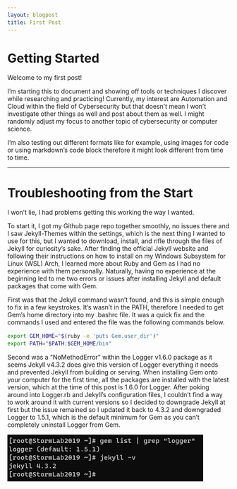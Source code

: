 ```yaml
---
layout: blogpost
title: First Post
---
```

# Getting Started
Welcome to my first post!

I’m starting this to document and showing off tools or techniques I discover while researching and practicing! Currently, my interest are Automation and Cloud within the field of Cybersecurity but that doesn’t mean I won’t investigate other things as well and post about them as well. I might randomly adjust my focus to another topic of cybersecurity or computer science.

I’m also testing out different formats like for example, using images for code or using markdown’s code block therefore it might look different from time to time.


---

# Troubleshooting from the Start
I won’t lie, I had problems getting this working the way I wanted.

To start it, I got my Github page repo together smoothly, no issues there and I saw Jekyll-Themes within the settings, which is the next thing I wanted to use for this, but I wanted to download, install, and rifle through the files of Jekyll for curiosity’s sake. After finding the official Jekyll website and following their instructions on how to install on my Windows Subsystem for Linux (WSL) Arch, I learned more about Ruby and Gem as I had no experience with them personally. Naturally, having no experience at the beginning led to me two errors or issues after installing Jekyll and default packages that come with Gem.

First was that the Jekyll command wasn’t found, and this is simple enough to fix in a few keystrokes. It’s wasn’t in the PATH, therefore I needed to get Gem’s home directory into my .bashrc file. It was a quick fix and the commands I used and entered the file was the following commands below. 

``` bash
export GEM_HOME="$(ruby -e 'puts Gem.user_dir')"
export PATH="$PATH:$GEM_HOME/bin" 
```

Second was a “NoMethodError” within the Logger v1.6.0 package as it seems Jekyll v4.3.2 does give this version of Logger everything it needs and prevented Jekyll from building or serving. When installing Gem onto your computer for the first time, all the packages are installed with the latest version, which at the time of this post is 1.6.0 for Logger. After poking around into Logger.rb and Jekyll’s configuration files, I couldn’t find a way to work around it with current versions so I decided to downgrade Jekyll at first but the issue remained so I updated it back to 4.3.2 and downgraded Logger to 1.5.1, which is the default minimum for Gem as you can’t completely uninstall Logger from Gem.

![Cli image showing Logger and Jekyll versions](/images/blog-images/gem_Logger-1-5-1_Jekyll-4-3-2.png)
